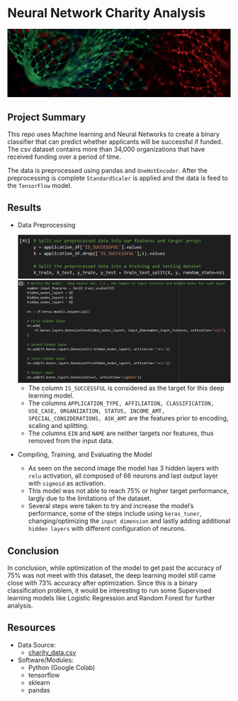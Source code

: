 # Neural Network Charity Analysis
<img src="images/nn_1.jpg">

## Project Summary
This repo uses Machine learning and Neural Networks to create a binary classifier that can predict whether applicants will be successful if funded. The csv dataset contains more than 34,000 organizations that have received funding over a period of time.

The data is preprocessed using pandas and `OneHotEncoder`. After the preprocessing is complete `StandardScaler` is applied and the data is feed to the `TensorFlow` model.

## Results
- Data Preprocessing

   <img src="images/f_t.PNG" width="500"> 
   <img src="images/nn_hl_acti.PNG" width="500">
   
  - The column `IS_SUCCESSFUL` is considered as the target for this deep learning model.
  - The columns `APPLICATION_TYPE, AFFILIATION, CLASSIFICATION, USE_CASE, ORGANIZATION, STATUS, INCOME_AMT, SPECIAL_CONSIDERATIONS, ASK_AMT` are the features prior to encoding, scaling and splitting. 
  - The columns `EIN` and `NAME` are neither targets nor features, thus removed from the input data.

- Compiling, Training, and Evaluating the Model
  - As seen on the second image the model has 3 hidden layers with `relu` activation, all composed of 66 neurons and last output layer with `sigmoid` as activation.
  - This model was not able to reach 75% or higher target performance, largly due to the limitations of the dataset.
  - Several steps were taken to try and increase the model’s performance, some of the steps include using `keras_tuner`, changing/optimizing the `input dimension` and lastly
adding additional `hidden layers` with different configuration of neurons.  

## Conclusion
In conclusion, while optimization of the model to get past the accuracy of 75% was not meet with this dataset, the deep learning model still came close with 73% accuracy after optimization. 
Since this is a binary classification problem, it would be interesting to run some Supervised learning models like Logistic Regression and Random Forest for further analysis.

## Resources 
- Data Source:
  - [charity_data.csv](https://github.com/xumed001/Neural_Network_Charity_Analysis/tree/main/Resources)
- Software/Modules:
  - Python (Google Colab)
  - tensorflow 
  - sklearn
  - pandas
